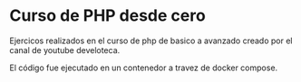 # Curso de PHP desde cero

Ejercicos realizados en el curso de php de basico a avanzado creado por el canal de youtube develoteca.

El código fue ejecutado en un contenedor a travez de docker compose.
